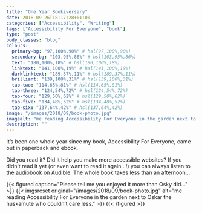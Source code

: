```yaml
---
title: "One Year Bookiversary"
date: 2018-09-26T18:17:28+01:00
categories: ["Accessibility", "Writing"]
tags: ["Accessibility For Everyone", "book"]
type: "post"
body_classes: "blog"
colours:
  primary-bg: "97,100%,90%" # hsl(97,100%,90%)
  secondary-bg: "103,95%,86%" # hsl(103,95%,86%)
  text: "180,100%,18%" # hsl(180,100%,18%)
  linktext: "141,100%,19%" # hsl(141,100%,19%)
  darklinktext: "189,37%,11%" # hsl(189,37%,11%)
  brilliant: "139,100%,31%" # hsl(139,100%,31%)
  tab-two: "114,65%,81%" # hsl(114,65%,81%)
  tab-three: "124,54%,72%" # hsl(124,54%,72%)
  tab-four: "129,50%,62%" # hsl(129,50%,62%)
  tab-five: "134,48%,52%" # hsl(134,48%,52%)
  tab-six: "137,64%,42%" # hsl(137,64%,42%)
image: "/images/2018/09/book-photo.jpg"
imagealt: "me reading Accessibility For Everyone in the garden next to Oskar the huskamute who couldn’t care less."
description: ""
---
```


It’s been one whole year since my book, Accessibility For Everyone, came out in paperback and ebook.<!--more-->

Did you read it? Did it help you make more accessible websites? If you didn’t read it yet (or even want to read it again…!) you can always listen to [the audiobook on Audible](https://www.audible.com/pd/B07G24HLXS). The whole book takes less than an afternoon…

{{< figured caption="Please tell me you enjoyed it more than Osky did…" >}}
  {{< imgsrcset original="/images/2018/09/book-photo.jpg" alt="me reading Accessibility For Everyone in the garden next to Oskar the huskamute who couldn’t care less." >}}
{{< /figured >}}